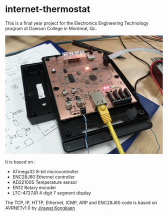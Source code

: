 # internet-thermostat

This is a final year project for the Electronics Engineering Technology program at Dawson College in Montreal, Qc.

![internet-thermostat image](https://raw.githubusercontent.com/francisbergin/internet-thermostat/master/image.jpg)

It is based on :
- ATmega32 8-bit microcontroller
- ENC28J60 Ethernet controller
- AD22100S Temperature sensor
- EN12 Rotary encoder
- LTC-4727JR 4 digit 7 segment display

The TCP, IP, HTTP, Ethernet, ICMP, ARP and ENC28J60 code is based on AVRNETv1.0 by [Jirawat Kongkaen](http://avrportal.com/)

